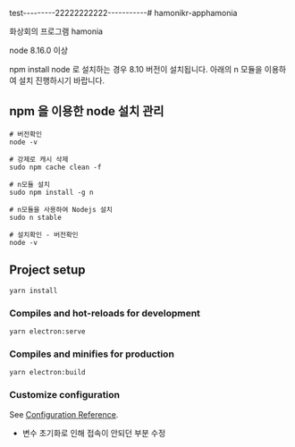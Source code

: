 test---------22222222222-----------# hamonikr-apphamonia

화상회의 프로그램 hamonia

node 8.16.0 이상


npm install node 로 설치하는  경우 8.10 버전이 설치됩니다.
아래의 n 모듈을 이용하여 설치 진행하시기 바랍니다.


## npm 을 이용한 node 설치 관리
```
# 버전확인
node -v

# 강제로 캐시 삭제
sudo npm cache clean -f

# n모듈 설치
sudo npm install -g n

# n모듈을 사용하여 Nodejs 설치
sudo n stable

# 설치확인 - 버전확인
node -v
```

## Project setup
```
yarn install
```

### Compiles and hot-reloads for development
```
yarn electron:serve
```

### Compiles and minifies for production
```
yarn electron:build
```


### Customize configuration
See [Configuration Reference](https://cli.vuejs.org/config/).

* 변수 초기화로 인해 접속이 안되던 부분 수정
